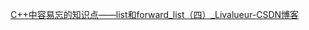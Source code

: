[C++中容易忘的知识点——list和forward_list（四）_Livalueur-CSDN博客](https://blog.csdn.net/u013006553/article/details/78158717)
